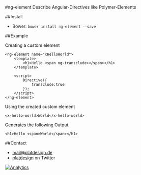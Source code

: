 #ng-element
Describe Angular-Directives like Polymer-Elements

##Install

- Bower: `bower install ng-element --save`


##Example

Creating a custom element

	<ng-element name="xHelloWorld">
		<template>
			<h1>Hello <span ng-transclude></span></h1>
		</template>
		
		<script>
			Directive({
				transclude:true
			});
		</script>	
	</ng-element>
	

Using the created custom element

	<x-hello-world>World</x-hello-world>
	
Generates the following Output

	<h1>Hello <span>World</span></h1>
	
	
##Contact

- [mail@platdesign.de](mailto:mail@platdesign.de)
- [platdesign](https://twitter.com/platdesign) on Twitter




[![Analytics](https://ga-beacon.appspot.com/UA-54136231-1/ng-element/readme)](https://github.com/igrigorik/ga-beacon)
